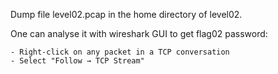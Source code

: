Dump file level02.pcap in the home directory of level02.

One can analyse it with wireshark GUI to get flag02 password:
```
- Right-click on any packet in a TCP conversation
- Select "Follow → TCP Stream"
```
